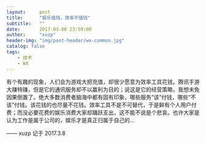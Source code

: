 ```yaml
---
layout:     post
title:      "娱乐值钱，效率不值钱"
subtitle:   ""
date:       2017-03-08 23:59:00
author:     "xuzp"
header-img: "img/post-header/wx-common.jpg"
catalog: false
tags:
    - 技术
    - WX
---
```


有个有趣的现象，人们会为游戏大把充值，却很少愿意为效率工具花钱。腾讯手游大赚特赚，但是它的通讯服务却不以赢利为目的；说这是它的经营策略，我想未免因果倒置了。绝大多数消费者脑海中都有固有印象，哪些服务“该”付钱，哪些“不该”付钱。该花钱的也尽量不花钱。效率工具不是不可替代，于是鲜有个人用户付费；而没必要花费的娱乐消费大家却踊跃支出，这不能不说是个悲哀。也许大家是认为工作是属于公司的，娱乐才是真正归属于自己的...

—— xuzp 记于 2017.3.8
